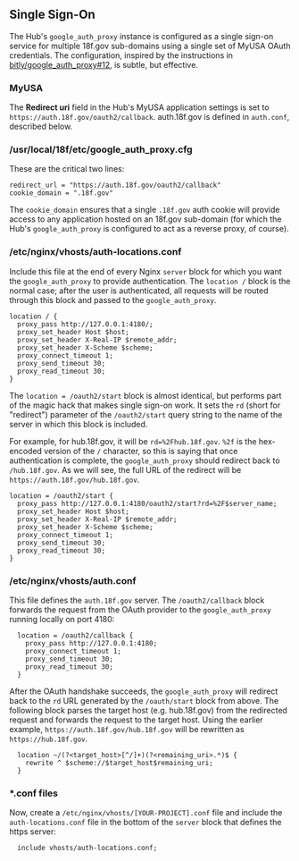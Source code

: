## Single Sign-On

The Hub's `google_auth_proxy` instance is configured as a single sign-on
service for multiple 18f.gov sub-domains using a single set of MyUSA OAuth
credentials. The configuration, inspired by the instructions in
[bitly/google_auth_proxy#12](https://github.com/bitly/google_auth_proxy/issues/12),
is subtle, but effective.

### MyUSA

The **Redirect uri** field in the Hub's MyUSA application settings is set to
`https://auth.18f.gov/oauth2/callback`. auth.18f.gov is defined in
`auth.conf`, described below.

### /usr/local/18f/etc/google_auth_proxy.cfg

These are the critical two lines:

```
redirect_url = "https://auth.18f.gov/oauth2/callback"
cookie_domain = ".18f.gov"
```

The `cookie_domain` ensures that a single `.18f.gov` auth cookie will provide
access to any application hosted on an 18f.gov sub-domain (for which the Hub's
`google_auth_proxy` is configured to act as a reverse proxy, of course).

### /etc/nginx/vhosts/auth-locations.conf

Include this file at the end of every Nginx `server` block for which you want the
`google_auth_proxy` to provide authentication. The `location /` block is the
normal case; after the user is authenticated, all requests will be routed
through this block and passed to the `google_auth_proxy`.

```
location / {
  proxy_pass http://127.0.0.1:4180/;
  proxy_set_header Host $host;
  proxy_set_header X-Real-IP $remote_addr;
  proxy_set_header X-Scheme $scheme;
  proxy_connect_timeout 1;
  proxy_send_timeout 30;
  proxy_read_timeout 30;
}
```

The `location = /oauth2/start` block is almost identical, but performs part of
the magic hack that makes single sign-on work. It sets the `rd` (short for
"redirect") parameter of the `/oauth2/start` query string to the name of the
server in which this block is included.

For example, for hub.18f.gov, it will be `rd=%2Fhub.18f.gov`. `%2f` is the
hex-encoded version of the `/` character, so this is saying that once
authentication is complete, the `google_auth_proxy` should redirect back to
`/hub.18f.gov`. As we will see, the full URL of the redirect will be
`https://auth.18f.gov/hub.18f.gov`.

```
location = /oauth2/start {
  proxy_pass http://127.0.0.1:4180/oauth2/start?rd=%2F$server_name;
  proxy_set_header Host $host;
  proxy_set_header X-Real-IP $remote_addr;
  proxy_set_header X-Scheme $scheme;
  proxy_connect_timeout 1;
  proxy_send_timeout 30;
  proxy_read_timeout 30;
}
```

### /etc/nginx/vhosts/auth.conf

This file defines the `auth.18f.gov` server. The `/oauth2/callback` block
forwards the request from the OAuth provider to the `google_auth_proxy`
running locally on port 4180:

```
  location = /oauth2/callback {
    proxy_pass http://127.0.0.1:4180;
    proxy_connect_timeout 1;
    proxy_send_timeout 30;
    proxy_read_timeout 30;
  }
```

After the OAuth handshake succeeds, the `google_auth_proxy` will redirect back
to the `rd` URL generated by the `/oauth/start` block from above. The
following block parses the target host (e.g. hub.18f.gov) from the redirected
request and forwards the request to the target host. Using the earlier
example, `https://auth.18f.gov/hub.18f.gov` will be rewritten as
`https://hub.18f.gov`.

```
  location ~/(?<target_host>[^/]+)(?<remaining_uri>.*)$ {
    rewrite ^ $scheme://$target_host$remaining_uri;
  }
```

### *.conf files

Now, create a `/etc/nginx/vhosts/[YOUR-PROJECT].conf` file and include
the `auth-locations.conf` file in the bottom of the `server` block that
defines the https server:

```
  include vhosts/auth-locations.conf;
```
